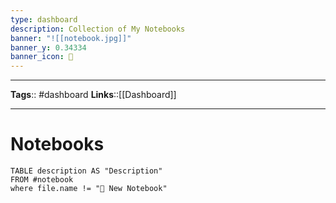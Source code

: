 ```yaml
---
type: dashboard
description: Collection of My Notebooks
banner: "![[notebook.jpg]]"
banner_y: 0.34334
banner_icon: 📔
---
```

---
**Tags**:: #dashboard
**Links**::[[Dashboard]]

---


# Notebooks

```dataview
TABLE description AS "Description"
FROM #notebook
where file.name != "📓 New Notebook"
```
